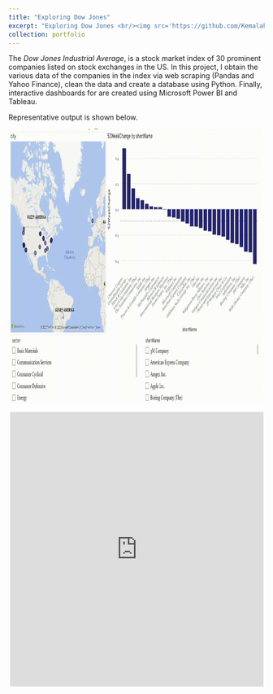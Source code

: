 ```yaml
---
title: "Exploring Dow Jones"
excerpt: "Exploring Dow Jones <br/><img src='https://github.com/Kemalakin/kemalakin.github.io/blob/master/images/dow-jones/dj_pBI.gif?raw=true' width='300'>"
collection: portfolio
---
```


The *Dow Jones Industrial Average*, is a stock market index of 30 prominent companies listed on stock exchanges in the US. In this project, I obtain the various data of the companies in the index via web scraping (Pandas and Yahoo Finance), clean the data and create a database using Python. Finally, interactive dashboards for are created using Microsoft Power BI and Tableau.

Representative output is shown below.

<p align="center">
  <img src="https://github.com/Kemalakin/kemalakin.github.io/blob/master/images/dow-jones/dj_pBI.gif?raw=true" alt="Numbers" width="99%" height="540">
</p>

<!--
<video width="99%" height="540">
        <source src="/images/dow-jones/dj_pBI.mp4" type="video/mp4">
</video>
-->

<center><iframe src="https://public.tableau.com/views/MSFTStockPrices/MicrosoftStockPrices?:language=en-US&:display_count=n&:origin=viz_share_link&:showVizHome=no&:embed=true" width="99%" height="540" frameborder="0"></iframe></center>

